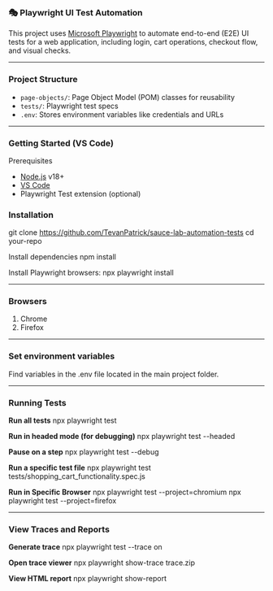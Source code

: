 ### 🎭 Playwright UI Test Automation

This project uses [Microsoft Playwright](https://playwright.dev/) to automate end-to-end (E2E) UI tests for a web application, including login, cart operations, checkout flow, and visual checks.

---

### Project Structure

- `page-objects/`: Page Object Model (POM) classes for reusability
- `tests/`: Playwright test specs
- `.env`: Stores environment variables like credentials and URLs

---

### Getting Started (VS Code)

Prerequisites

- [Node.js](https://nodejs.org/) v18+
- [VS Code](https://code.visualstudio.com/)
- Playwright Test extension (optional)

### Installation

git clone https://github.com/TevanPatrick/sauce-lab-automation-tests
cd your-repo

Install dependencies
npm install

Install Playwright browsers:
npx playwright install

---

### Browsers

1. Chrome
2. Firefox

---

### Set environment variables

Find variables in the .env file located in the main project folder.

---

### Running Tests

**Run all tests**
npx playwright test

**Run in headed mode (for debugging)**
npx playwright test --headed

**Pause on a step**
npx playwright test --debug

**Run a specific test file**
npx playwright test tests/shopping_cart_functionality.spec.js

**Run in Specific Browser**
npx playwright test --project=chromium
npx playwright test --project=firefox

---

### View Traces and Reports

**Generate trace**
npx playwright test --trace on

**Open trace viewer**
npx playwright show-trace trace.zip

**View HTML report**
npx playwright show-report
